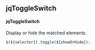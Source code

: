 ## jqToggleSwitch
#### jqToggleSwitch
Display or hide the matched elements.
```javascript
$(${selector}).toggle(${showOrHide});
```